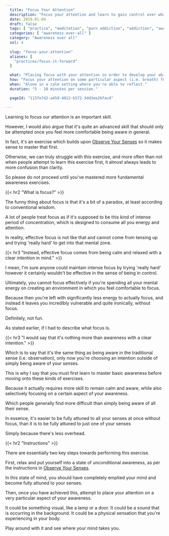 ```yaml
---
  title: "Focus Your Attention"
  description: "Focus your attention and learn to gain control over what our minds pay attention to."
  date: 2019-01-04
  draft: false
  tags: [ "practice", "meditation", "porn addiction", "addiction", "awareness", "awareness exercises", "perspective", "nofap", "neverfap", "neverfap deluxe" ]
  categories: [ "awareness-over-all" ]
  category: "Awareness over all"
  vol: 4
  
  slug: "focus-your-attention"
  aliases: [
    "practices/focus-it-forward"
  ]

  what: "Placing focus with your attention in order to develop your ability to focus."
  how: "Focus your attention on some particular aspect (i.e. breath) for the entire duration of the exercise."
  when: "Alone in a calm setting where you're able to reflect."
  duration: "5 - 10 minutes per session."

  pageId: "1137e7d2-a459-4012-b572-3dd3ee26facd"

---
```


<!-- VERY HAPPY WITH THIS -->

Learning to focus our attention is an important skill.

However, I would also argue that it's quite an advanced skill that should only be attempted once you feel more comfortable being aware in general.

In fact, it's an exercise which builds upon <a class="link" href="https://neverfapdeluxe.com/practices/observe-your-senses">Observe Your Senses</a> so it makes sense to master that first.

Otherwise, we can truly struggle with this exercise, and more often than not when people attempt to learn this exercise first, it almost always leads to more confusion than clarity.

So please do not proceed until you've mastered more fundamental awareness exercises. 

{{< hr2 "What is focus?" >}}

The funny thing about focus is that it's a bit of a paradox, at least according to conventional wisdom.

A lot of people treat focus as if it's supposed to be this kind of intense period of concentration, which is designed to consume all you energy and attention.

In reality, effective focus is not like that and cannot come from tensing up and trying 'really hard' to get into that mental zone.


{{< hr3 "Instead, effective focus comes from being calm and relaxed with a clear intention in mind." >}}


I mean, I'm sure anyone could maintain intense focus by trying 'really hard' however it certainly wouldn't be effective in the sense of being in control.

Ultimately, you cannot focus effectively if you're spending all your mental energy on creating an environment in which you feel comfortable to focus.

Because then you're left with significantly less energy to actually focus, and instead it leaves you incredibly vulnerable and quite ironically, without focus.

Definitely, not fun.

As stated earlier, if I had to describe what focus is.


{{< hr3 "I would say that it's nothing more than awareness with a clear intention." >}} 


Which is to say that it's the same thing as being aware in the traditional sense (i.e. observation), only now you're choosing an intention outside of simply being aware of your senses.

This is why I say that you must first learn to master basic awareness before moving onto these kinds of exercises. 

Because it actually requires more skill to remain calm and aware, while also selectively focusing on a certain aspect of your awareness.

Which people generally find more difficult than simply being aware of all their sense.

In essence, it's easier to be fully attuned to all your senses at once without focus, than it is to be fully attuned to just one of your senses

Simply because there's less overhead.


{{< hr2 "Instructions" >}}


There are essentially two key steps towards performing this exercise.

First, relax and put yourself into a state of unconditional awareness, as per the instructions in <a class="link" href="https://neverfapdeluxe.com/practices/observe-your-senses">Observe Your Senses</a>.

In this state of mind, you should have completely emptied your mind and become fully attuned to your senses.

Then, once you have achieved this, attempt to place your attention on a very particular aspect of your awareness. 

It could be something visual, like a lamp or a door. It could be a sound that is occurring in the background. It could be a physical sensation that you're experiencing in your body. 

Play around with it and see where your mind takes you.




<!--  {{< hr2 "Additional Resources" >}}  -->

<!-- maybe link to other  -->

